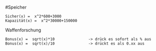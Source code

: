 #Speicher
```
Sicher(x) =  x^2*600+3000
Kapazität(x) =  x^2*30000+150000
```
Waffenforschung
```
Bonus(x) =  sqrt(x)*10               -> drück es sofort als % aus
Bonus(x) =  sqrt(x)/10               -> drückt es als 0.xx aus  
```
